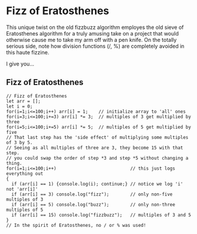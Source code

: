 # Fizz of Eratosthenes

This unique twist on the old fizzbuzz algorithm employes the old
sieve of Eratosthenes algorithm for a truly amusing take on a
project that would otherwise cause me to take my arm off with
a pen knife.  On the totally serious side, note how division
functions (/, %) are completely avoided in this haute fizzine.

I give you...
## Fizz of Eratosthenes

```
// Fizz of Eratosthenes
let arr = [];
let i = 0;
for(i=1;i<=100;i++) arr[i] = 1;    // initialize array to 'all' ones
for(i=3;i<=100;i+=3) arr[i] *= 3;  // multiples of 3 get multiplied by three
for(i=5;i<=100;i+=5) arr[i] *= 5;  // multiples of 5 get multiplied by five
// That last step has the 'side effect' of multiplying some multiples of 3 by 5.
// Seeing as all multiples of three are 3, they become 15 with that step.
// you could swap the order of step *3 and step *5 without changing a thing.
for(i=1;i<=100;i++)                            // this just logs everything out
{
  if (arr[i] == 1) {console.log(i); continue;} // notice we log 'i' not 'arr[i]'
  if (arr[i] == 3) console.log("fizz");        // only non-five multiples of 3
  if (arr[i] == 5) console.log("buzz");        // only non-three multiples of 5
  if (arr[i] == 15) console.log("fizzbuzz");   // multiples of 3 and 5
}
// In the spirit of Eratosthenes, no / or % was used!

```

